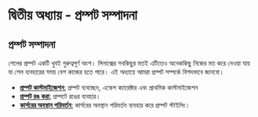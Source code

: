 # দ্বিতীয় অধ্যায় - প্রম্পট সম্পাদনা

## প্রম্পট সম্পাদনা

শেলের প্রম্পট একটি খুবই গুরুত্বপূর্ণ অংশ। লিনাক্সের সবকিছুর মতই এটিতেও অনেককিছু নিজের মত করে নেওয়া যায় যা শেল ব্যবহারের সময় বেশ কাজের হতে পারে। এই অধ্যায়ে আমরা প্রম্পট সম্পর্কে বিশদভাবে জানবো।

* [**প্রম্পট কাস্টমাইজেশন**:](2.2.1.customize.md) প্রম্পট ব্যবচ্ছেদ, এস্কেপ ক্যারেক্টার এবং প্রাথমিক কাস্টমাইজেশন
* [**প্রম্পট রঙ করা**:](2.2.2.colorprompt.md) প্রম্পটে রঙের ব্যবহার।
* [**কার্সরের অবস্থান পরিবর্তন**:](2.2.3.movecursor.md) কার্সরের অবস্থান পরিবর্তন ব্যবহার করে প্রম্পট স্টাইলিং।

